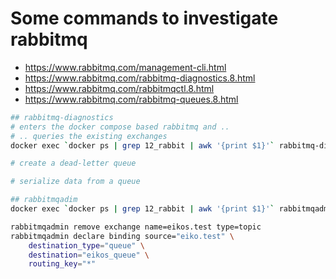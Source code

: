 # Some commands to investigate rabbitmq

* https://www.rabbitmq.com/management-cli.html
* https://www.rabbitmq.com/rabbitmq-diagnostics.8.html
* https://www.rabbitmq.com/rabbitmqctl.8.html
* https://www.rabbitmq.com/rabbitmq-queues.8.html

```bash
## rabbitmq-diagnostics
# enters the docker compose based rabbitmq and ..
# .. queries the existing exchanges
docker exec `docker ps | grep 12_rabbit | awk '{print $1}'` rabbitmq-diagnostics list_exchanges

# create a dead-letter queue

# serialize data from a queue

## rabbitmqadim
docker exec `docker ps | grep 12_rabbit | awk '{print $1}'` rabbitmqadmin list exchanges

rabbitmqadmin remove exchange name=eikos.test type=topic
rabbitmqadmin declare binding source="eiko.test" \ 
    destination_type="queue" \
    destination="eikos_queue" \
    routing_key="*"
```